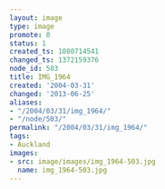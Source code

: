 ```yaml
---
layout: image
type: image
promote: 0
status: 1
created_ts: 1080714541
changed_ts: 1372159376
node_id: 503
title: IMG_1964
created: '2004-03-31'
changed: '2013-06-25'
aliases:
- "/2004/03/31/img_1964/"
- "/node/503/"
permalink: "/2004/03/31/img_1964/"
tags:
- Auckland
images:
- src: image/images/img_1964-503.jpg
  name: img_1964-503.jpg
---
```


